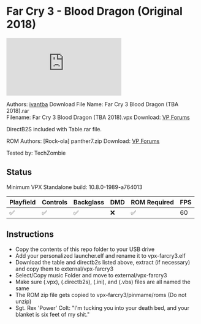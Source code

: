 # Far Cry 3 - Blood Dragon (Original 2018)

![Table Preview](https://www.vpforums.org/index.php?app=downloads&module=display&section=screenshot&record=72006&id=13657&full=1)

Authors: [ivantba](https://www.vpforums.org/index.php?showuser=123858)
Download File Name:  Far Cry 3 Blood Dragon (TBA 2018).rar    
Filename: Far Cry 3 Blood Dragon (TBA 2018).vpx
Download: [VP Forums](https://www.vpforums.org/index.php?app=downloads&showfile=13657)

DirectB2S included with Table.rar file. 


ROM 
Authors: [Rock-ola]
panther7.zip
Download: [VP Forums](https://pinballnirvana.com/forums/resources/panther7.2147/)

Tested by: TechZombie


## Status 

Minimum VPX Standalone build: 10.8.0-1989-a764013

| Playfield | Controls | Backglass | DMD | ROM Required | FPS | 
|-----------|----------|-----------|-----|--------------|-----|
| :white_check_mark: | :white_check_mark: | :white_check_mark: | :x: | :white_check_mark: | 60 |

## Instructions

- Copy the contents of this repo folder to your USB drive
- Add your personalized launcher.elf and rename it to vpx-farcry3.elf
- Download the table and directb2s listed above, extract (if necessary) and copy them to external/vpx-farcry3
- Select/Copy music Folder and move to external/vpx-farcry3
- Make sure (.vpx), (.directb2s), (.ini), and (.vbs) files are all named the same
- The ROM zip file gets copied to vpx-farcry3/pinmame/roms (Do not unzip)
- Sgt. Rex 'Power' Colt: "I'm tucking you into your death bed, and your blanket is six feet of my shit."
